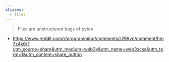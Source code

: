 ```yaml
---
aliases:
  - files
---
```

>Files are unstructured bags of bytes
- https://www.reddit.com/r/programming/comments/r299vn/comment/hm7z4k6/?utm_source=share&utm_medium=web3x&utm_name=web3xcss&utm_term=1&utm_content=share_button

